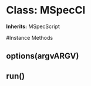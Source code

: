 # Class: MSpecCI
**Inherits:** MSpecScript
    




#Instance Methods
## options(argvARGV) [](#method-i-options)

## run() [](#method-i-run)

